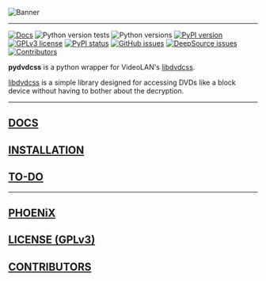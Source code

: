 ![Banner](https://rawcdn.githack.com/rlaPHOENiX/pydvdcss/dfea6bed42cf13cb9d5839ddc1c54f4efbc5ec5e/banner.png)

* * *

[![Docs](https://readthedocs.org/projects/pip/badge/)](https://pydvdcss.readthedocs.io)
![Python version tests](https://github.com/rlaPHOENiX/pydvdcss/workflows/Build/badge.svg?branch=master)
![Python versions](https://img.shields.io/pypi/pyversions/pydvdcss)
[![PyPI version](https://img.shields.io/pypi/v/pydvdcss)](https://pypi.python.org/pypi/pydvdcss)
[![GPLv3 license](https://img.shields.io/badge/license-GPLv3-blue)](https://github.com/rlaPHOENiX/pydvdcss/blob/master/LICENSE)
[![PyPI status](https://img.shields.io/pypi/status/pydvdcss)](https://pypi.python.org/pypi/pydvdcss)
[![GitHub issues](https://img.shields.io/github/issues/rlaPHOENiX/pydvdcss)](https://github.com/rlaPHOENiX/pydvdcss/issues)
[![DeepSource issues](https://deepsource.io/gh/rlaPHOENiX/pydvdcss.svg/?label=active+issues)](https://deepsource.io/gh/rlaPHOENiX/pydvdcss/?ref=repository-badge)
[![Contributors](https://img.shields.io/github/contributors/rlaPHOENiX/pydvdcss)](https://github.com/rlaPHOENiX/pydvdcss/graphs/contributors)

**pydvdcss** is a python wrapper for VideoLAN's [libdvdcss].

[libdvdcss] is a simple library designed for accessing DVDs like a block device without having to bother about the
decryption.

  [libdvdcss]: <https://www.videolan.org/developers/libdvdcss.html>

* * *

## [DOCS](https://pydvdcss.readthedocs.io)

## [INSTALLATION](https://pydvdcss.readthedocs.io/en/latest/installation.html)

## [TO-DO](https://pydvdcss.readthedocs.io/en/latest/todo.html)

* * *

## [PHOENiX](https://github.com/rlaPHOENiX)

## [LICENSE (GPLv3)](https://github.com/rlaPHOENiX/pydvdcss/blob/master/LICENSE)

## [CONTRIBUTORS](https://github.com/rlaPHOENiX/pydvdcss/graphs/contributors)
